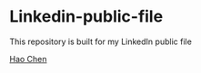 # Linkedin-public-file
This repository is built for my LinkedIn public file 

<div class="LI-profile-badge"  data-version="v1" data-size="medium" data-locale="en_US" data-type="vertical" data-theme="dark" data-vanity="678"><a class="LI-simple-link" href='https://cn.linkedin.com/in/678?trk=profile-badge'>Hao Chen</a></div>


